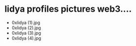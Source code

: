 # lidya profiles pictures web3....
- 0xlidya (1).jpg
- 0xlidya (2).jpg
- 0xlidya (3).jpg
- 0xlidya (4).jpg
